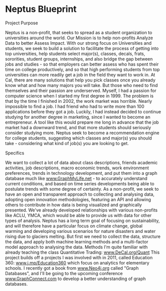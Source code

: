 Neptus Blueprint
================

Project Purpose

Neptus is a non-profit, that seeks to spread as a student organization to universities around the world. Our Mission is to help non-profits Analyze Data to better Assess Impact. With our strong focus on Universities and students, we seek to build a solution to facilitate the process of getting into top universities, help students select major(s), classes, decals, frats, sororities, student groups, internships, and also bridge the gap between jobs and studies - so that employers can better assess who has spent their time on college productively, and so that high performing students from top universities can more readily get a job in the field they want to work in. At Cal, there are many solutions that help you pick classes once you already know what and how many majors you will take. But those who need to find themselves and their passion are underserved. Myself, I had a passion for computer science when I started my first degree in 1999. The problem is that by the time I finished in 2002, the work market was horrible. Nearly impossible to find a job. I had friend who had to write more than 100 applications before they got a job. Luckily, I had instead decided to continue studying for another degree in marketing, since I wanted to become an entrepreneur. A tool like this would prepare me long in advance that the job market had a downward trend, and that more students should seriously consider studying more. Neptus seek to become a recommendation engine for college students, suggesting which classes and major(s) you should take - considering what kind of job(s) you are looking to get.



Specifics

We want to collect a lot of data about class descriptions, friends academic activities, job descriptions, macro economic trends, work environment preferences, trends in technology development, and put them into a graph database much like www.GraphMyLife.net - to accurately understand current conditions, and based on time series developments being able to postulate trends with some degree of certainty. As a non-profit, we seek to have an open and transparent approach to collecting and analysing data, adopting open innovation methodologies, featuring an API and allowing others to contribute in how data is being visualized and graphically presented. We've already developed relationships with various non-profits like ACLU, YMCA, which would be able to provide us with data for other types of analysis. Neptus has a long term goal of focusing on sustainability, and will therefore have a particular focus on climate change, global warming and developing various scenarios for nature disasters and water rising due to glaciers melting. But first we need to collect the data, structure the data, and apply both machine learning methods and a multi-factor model approach to analysing the data. Methods I'm quite familiar with already teaching the class Quantitative Trading: www.DeCal.org/Quant This project builds off a projects I was involved with in 2011, called Education 360: www.j.mp/Education360 which focus on analytics for elementary schools. I recently got a book from www.Neo4j.org called "Graph Databases", and I'll be going to the upcoming conference www.GraphConnect.com to develop a better understanding of graph databases.
